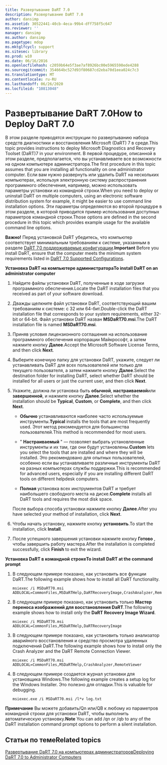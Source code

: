 ```yaml
---
title: Развертывание DaRT 7.0
description: Развертывание DaRT 7.0
author: dansimp
ms.assetid: 30522441-40cb-4eca-99b4-dff758f5c647
ms.reviewer: ''
manager: dansimp
ms.author: dansimp
ms.pagetype: mdop
ms.mktglfcycl: support
ms.sitesec: library
ms.prod: w10
ms.date: 06/16/2016
ms.openlocfilehash: c2059b64e5f3ae7af8926bc00e5965598ede4288
ms.sourcegitcommit: 354664bc527d93f80687cd2eba70d1eea024c7c3
ms.translationtype: MT
ms.contentlocale: ru-RU
ms.lasthandoff: 06/26/2020
ms.locfileid: "10813048"
---
```

# <span data-ttu-id="a7970-103">Развертывание DaRT 7.0</span><span class="sxs-lookup"><span data-stu-id="a7970-103">How to Deploy DaRT 7.0</span></span>


<span data-ttu-id="a7970-104">В этом разделе приводятся инструкции по развертыванию набора средств диагностики и восстановления Microsoft (DaRT) 7 в среде.</span><span class="sxs-lookup"><span data-stu-id="a7970-104">This topic provides instructions to deploy Microsoft Diagnostics and Recovery Toolset (DaRT)7 in your environment.</span></span> <span data-ttu-id="a7970-105">В первой процедуре, описанной в этом разделе, предполагается, что вы устанавливаете все возможности на одном компьютере администратора.</span><span class="sxs-lookup"><span data-stu-id="a7970-105">The first procedure in this topic assumes that you are installing all functionality on one administrator computer.</span></span> <span data-ttu-id="a7970-106">Если вам нужно развернуть или удалить DaRT на нескольких компьютерах, используя электронную систему распространения программного обеспечения, например, можно использовать параметры установки из командной строки.</span><span class="sxs-lookup"><span data-stu-id="a7970-106">When you need to deploy or uninstall DaRT on multiple computers, using an electronic software distribution system for example, it might be easier to use command line installation options.</span></span> <span data-ttu-id="a7970-107">Эти параметры определяются во второй процедуре в этом разделе, в которой приводится пример использования доступных параметров командной строки.</span><span class="sxs-lookup"><span data-stu-id="a7970-107">Those options are defined in the second procedure in this topic which provides example usage for the available command line options.</span></span>

<span data-ttu-id="a7970-108">**Важно!**  Перед установкой DaRT убедитесь, что компьютер соответствует минимальным требованиям к системе, указанным в разделе [DaRT 7,0 поддерживаемые конфигурации](dart-70-supported-configurations-dart-7.md).</span><span class="sxs-lookup"><span data-stu-id="a7970-108">**Important** Before you install DaRT, ensure that the computer meets the minimum system requirements listed in [DaRT 7.0 Supported Configurations](dart-70-supported-configurations-dart-7.md).</span></span>

 

**<span data-ttu-id="a7970-109">Установка DaRT на компьютере администратора</span><span class="sxs-lookup"><span data-stu-id="a7970-109">To install DaRT on an administrator computer</span></span>**

1.  <span data-ttu-id="a7970-110">Найдите файлы установки DaRT, полученные в ходе загрузки программного обеспечения.</span><span class="sxs-lookup"><span data-stu-id="a7970-110">Locate the DaRT installation files that you received as part of your software download.</span></span>

2.  <span data-ttu-id="a7970-111">Дважды щелкните файл установки DaRT, соответствующий вашим требованиям к системе: с 32 или 64-бит.</span><span class="sxs-lookup"><span data-stu-id="a7970-111">Double-click the DaRT installation file that corresponds to your system requirements, either 32-bit or 64-bit.</span></span> <span data-ttu-id="a7970-112">Файл установки DaRT назван **MSDaRT70.msi**.</span><span class="sxs-lookup"><span data-stu-id="a7970-112">The DaRT installation file is named **MSDaRT70.msi**.</span></span>

3.  <span data-ttu-id="a7970-113">Приняв условия лицензионного соглашения на использование программного обеспечения корпорации Майкрософт, а затем нажмите кнопку **Далее**.</span><span class="sxs-lookup"><span data-stu-id="a7970-113">Accept the Microsoft Software License Terms, and then click **Next**.</span></span>

4.  <span data-ttu-id="a7970-114">Выберите конечную папку для установки DaRT, укажите, следует ли устанавливать DaRT для всех пользователей или только для текущего пользователя, а затем нажмите кнопку **Далее**.</span><span class="sxs-lookup"><span data-stu-id="a7970-114">Select the destination folder for installing DaRT, select whether DaRT should be installed for all users or just the current user, and then click **Next**.</span></span>

5.  <span data-ttu-id="a7970-115">Укажите, должна ли установка быть **обычной**, **настраиваемой**или **завершенной**, и нажмите кнопку **Далее**.</span><span class="sxs-lookup"><span data-stu-id="a7970-115">Select whether the installation should be **Typical**, **Custom**, or **Complete**, and then click **Next**.</span></span>

    -   <span data-ttu-id="a7970-116">**Обычно** устанавливаются наиболее часто используемые инструменты.</span><span class="sxs-lookup"><span data-stu-id="a7970-116">**Typical** installs the tools that are most frequently used.</span></span> <span data-ttu-id="a7970-117">Этот метод рекомендуется для большинства пользователей.</span><span class="sxs-lookup"><span data-stu-id="a7970-117">This method is recommended for most users.</span></span>

    -   <span data-ttu-id="a7970-118">" **Настраиваемый** " — позволяет выбрать установленные инструменты и их там, где они будут установлены.</span><span class="sxs-lookup"><span data-stu-id="a7970-118">**Custom** lets you select the tools that are installed and where they will be installed.</span></span> <span data-ttu-id="a7970-119">Это рекомендовано для опытных пользователей, особенно если вы устанавливаете различные инструменты DaRT на разных компьютерах службы поддержки.</span><span class="sxs-lookup"><span data-stu-id="a7970-119">This is recommended for advanced users, especially if you are installing different DaRT tools on different helpdesk computers.</span></span>

    -   <span data-ttu-id="a7970-120">**Полная** установка всех инструментов DaRT и требует наибольшего свободного места на диске.</span><span class="sxs-lookup"><span data-stu-id="a7970-120">**Complete** installs all DaRT tools and requires the most disk space.</span></span>

    <span data-ttu-id="a7970-121">После выбора способа установки нажмите кнопку **Далее**.</span><span class="sxs-lookup"><span data-stu-id="a7970-121">After you have selected your method of installation, click **Next**.</span></span>

6.  <span data-ttu-id="a7970-122">Чтобы начать установку, нажмите кнопку **установить**.</span><span class="sxs-lookup"><span data-stu-id="a7970-122">To start the installation, click **Install**.</span></span>

7.  <span data-ttu-id="a7970-123">После успешного завершения установки нажмите кнопку **Готово** , чтобы завершить работу мастера.</span><span class="sxs-lookup"><span data-stu-id="a7970-123">After the installation is completed successfully, click **Finish** to exit the wizard.</span></span>

**<span data-ttu-id="a7970-124">Установка DaRT в командной строке</span><span class="sxs-lookup"><span data-stu-id="a7970-124">To install DaRT at the command prompt</span></span>**

1.  <span data-ttu-id="a7970-125">В следующем примере показано, как установить все функции DaRT.</span><span class="sxs-lookup"><span data-stu-id="a7970-125">The following example shows how to install all DaRT functionality.</span></span>

    ``` syntax
    msiexec /i MSDaRT70.msi ADDLOCAL=CommonFiles,MSDaRTHelp,DaRTRecoveryImage,CrashAnalyzer,RemoteViewer 
    ```

2.  <span data-ttu-id="a7970-126">В следующем примере показано, как установить только **Мастер переноса изображений для восстановления DaRT**.</span><span class="sxs-lookup"><span data-stu-id="a7970-126">The following example shows how to install only the **DaRT Recovery Image Wizard**.</span></span>

    ``` syntax
    msiexec /i MSDaRT70.msi ADDLOCAL=CommonFiles,MSDaRTHelp,DaRTRecoveryImage
    ```

3.  <span data-ttu-id="a7970-127">В следующем примере показано, как установить только анализатор аварийного восстановления и средство просмотра удаленных подключений DaRT.</span><span class="sxs-lookup"><span data-stu-id="a7970-127">The following example shows how to install only the Crash Analyzer and the DaRT Remote Connection Viewer.</span></span>

    ``` syntax
    msiexec /i MSDaRT70.msi ADDLOCAL=CommonFiles,MSDaRTHelp,CrashAnalyzer,RemoteViewer 
    ```

4.  <span data-ttu-id="a7970-128">В следующем примере создается журнал установки для установщика Windows.</span><span class="sxs-lookup"><span data-stu-id="a7970-128">The following example creates a setup log for the Windows Installer.</span></span> <span data-ttu-id="a7970-129">Это полезно для отладки.</span><span class="sxs-lookup"><span data-stu-id="a7970-129">This is valuable for debugging.</span></span>

    ``` syntax
    msiexec.exe /i MSDaRT70.msi /l*v log.txt 
    ```

<span data-ttu-id="a7970-130">**Примечание**  Вы можете добавить/Qn или/QB к любому из параметров командной строки для установки DaRT, чтобы выполнить автоматическую установку.</span><span class="sxs-lookup"><span data-stu-id="a7970-130">**Note** You can add /qn or /qb to any of the DaRT installation command prompt options to perform a silent installation.</span></span>

 

## <span data-ttu-id="a7970-131">Статьи по теме</span><span class="sxs-lookup"><span data-stu-id="a7970-131">Related topics</span></span>


[<span data-ttu-id="a7970-132">Развертывание DaRT 7.0 на компьютерах администраторов</span><span class="sxs-lookup"><span data-stu-id="a7970-132">Deploying DaRT 7.0 to Administrator Computers</span></span>](deploying-dart-70-to-administrator-computers-dart-7.md)

 

 





